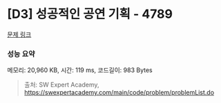 # [D3] 성공적인 공연 기획 - 4789 

[문제 링크](https://swexpertacademy.com/main/code/problem/problemDetail.do?contestProbId=AWS2dSgKA8MDFAVT) 

### 성능 요약

메모리: 20,960 KB, 시간: 119 ms, 코드길이: 983 Bytes



> 출처: SW Expert Academy, https://swexpertacademy.com/main/code/problem/problemList.do